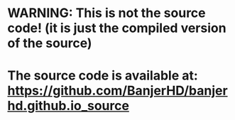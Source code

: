 # WARNING: This is not the source code! (it is just the compiled version of the source)
# The source code is available at: https://github.com/BanjerHD/banjerhd.github.io_source